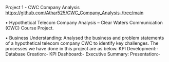 Project 1 - CWC Company Analysis  https://github.com/Athar525/CWC_Company_Analysis-/tree/main 

•	Hypothetical Telecom Company Analysis – Clear Waters Communication (CWC) Course Project. 

• Business Understanding: Analysed the business and problem statements of a hypothetical telecom company CWC to identify key challenges.
The processes we have done in this project are as below.
KPI Development:-
Database Creation:-
KPI Dashboard:-
Executive Summary:
Presentation:-
